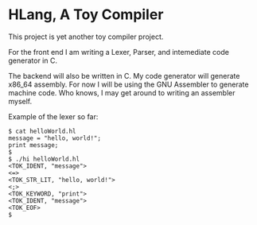 # HLang, A Toy Compiler

This project is yet another toy compiler project.

For the front end I am writing a Lexer, Parser, and intemediate code generator in C.

The backend will also be written in C. My code generator will generate x86_64 assembly.
For now I will be using the GNU Assembler to generate machine code. Who knows, I may get around to writing an assembler myself.

Example of the lexer so far:
```console
$ cat helloWorld.hl
message = "hello, world!";
print message;
$
$ ./hi helloWorld.hl
<TOK_IDENT, "message">
<=>
<TOK_STR_LIT, "hello, world!">
<;>
<TOK_KEYWORD, "print">
<TOK_IDENT, "message">
<TOK_EOF>
$
```

